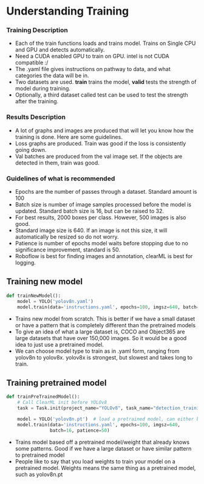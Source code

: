 # Understanding Training

### Training Description
* Each of the train functions loads and trains model. Trains on Single CPU and GPU and detects automatically.
* Need a CUDA enabled GPU to train on GPU. intel is not CUDA compatible :/
* The .yaml file gives instructions on pathway to data, and what categories the data will be in.
* Two datasets are used. **train** trains the model, **valid** tests the strength of model during training.
* Optionally, a third dataset called test can be used to test the strength after the training.

### Results Description
* A lot of graphs and images are produced that will let you know how the training is done. Here are some guidelines.
* Loss graphs are produced. Train was good if the loss is consistently going down.
* Val batches are produced from the val image set. If the objects are detected in them, train was good.

### Guidelines of what is recommended
* Epochs are the number of passes through a dataset. Standard amount is 100
* Batch size is number of image samples processed before the model is updated. Standard batch size is 16, but can be raised to 32.
* For best results, 2000 boxes per class. However, 500 images is also good.
* Standard image size is 640. If an image is not this size, it will automatically be resized so do not worry.
* Patience is number of epochs model waits before stopping due to no significance improvement, standard is 50.
* Roboflow is best for finding images and annotation, clearML is best for logging.

## Training new model
``` Python
def trainNewModel():
    model = YOLO('yolov8n.yaml')
    model.train(data='instructions.yaml', epochs=100, imgsz=640, batch=16, patience=50)
```
* Trains new model from scratch. This is better if we have a small dataset or have a pattern that is completely different than the pretrained models
* To give an idea of what a large dataset is, COCO and Object365 are large datasets that have over 150,000 images. So it would be a good idea to just use a pretrained model.
* We can choose model type to train as in .yaml form, ranging from yolov8n to yolov8x. yolov8x is strongest, but slowest and takes long to train.

## Training pretrained model
``` Python
def trainPreTrainedModel():
    # Call ClearML init before YOLOv8
    task = Task.init(project_name="YOLOv8", task_name="detection_training", tags=['YOLOv8'])

    model = YOLO('yolov8n.pt')  # load a pretrained model, can either be yolo's or someone elses
    model.train(data='instructions.yaml', epochs=100, imgsz=640,
                batch=16, patience=50)
```
* Trains model based off a pretrained model/weight that already knows some patterns. Good if we have a large dataset or have similar pattern to pretrained model
* People like to say that you load weights to train your model on a pretrained model. Weights means the same thing as a pretrained model, such as yolov8n.pt
